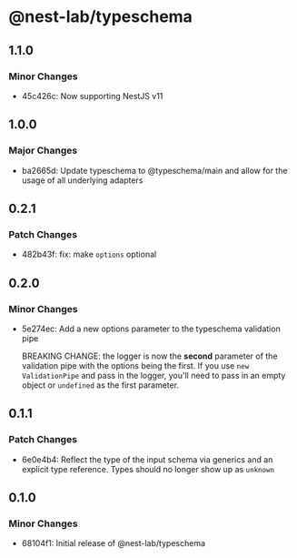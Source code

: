 # @nest-lab/typeschema

## 1.1.0

### Minor Changes

- 45c426c: Now supporting NestJS v11

## 1.0.0

### Major Changes

- ba2665d: Update typeschema to @typeschema/main and allow for the usage of all
  underlying adapters

## 0.2.1

### Patch Changes

- 482b43f: fix: make `options` optional

## 0.2.0

### Minor Changes

- 5e274ec: Add a new options parameter to the typeschema validation pipe

  BREAKING CHANGE: the logger is now the **second** parameter of the validation
  pipe with the options being the first. If you use `new ValidationPipe` and
  pass in the logger, you'll need to pass in an empty object or `undefined` as
  the first parameter.

## 0.1.1

### Patch Changes

- 6e0e4b4: Reflect the type of the input schema via generics and an explicit
  type reference. Types should no longer show up as `unknown`

## 0.1.0

### Minor Changes

- 68104f1: Initial release of @nest-lab/typeschema
